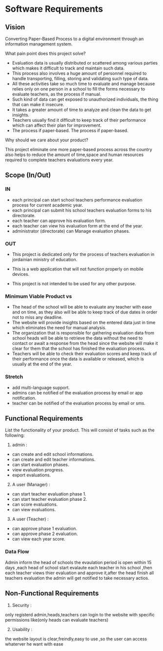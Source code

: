# Software Requirements

## Vision

Converting Paper-Based Process to a digital environment through an information management system.

What pain point does this project solve?

- Evaluation data is usually distributed or scattered among various parties which makes it difficult to track and maintain such data.
- This process also involves a huge amount of personnel required to handle transporting, filling, storing and validating such type of data.
- All these activities take so much time to evaluate and manage because relies only on one person in a school to fill the forms necessary to evaluate teachers, as the process if manual.
- Such kind of data can get exposed to unauthorized individuals, the thing that can make it insecure.
- It takes a greater amount of time to analyze and clean the data to get insights.
- Teachers usually find it difficult to keep track of their performance which can affect their plan for improvement.
- The process if paper-based.
The process if paper-based.

Why should we care about your product?

This project eliminate one more paper-based process across the country also helps to reduce the amount of time,space and human resources required to complete teachers evaluations every year.

## Scope (In/Out)

### IN

- each principal can start school teachers performance evaluation process for current academic year.
- each principal can submit his school teachers evaluation forms to his directorate.
- each teacher can approve his evaluation form.
- each teacher can view his evaluation form at the end of the year.
- administrator (directorate) can Manage evaluation phases.

### OUT

- This project is dedicated only for the process of teachers evaluation in jordainian ministry of education.

- This is a web application that will not function properly on mobile devices.

- This project is not intended to be used for any other purpose.

### Minimum Viable Product vs

- The head of the school will be able to evaluate any teacher with ease and on time, as they also will be able to keep track of due dates in order not to miss any deadline.
- The website will provide insights based on the entered data just in time which eliminates the need for manual analysis.
- The organization that is responsible for gathering evaluation data from school heads will be able to retrieve the data without the need to contact or await a response from the head since the website will make it clear for them that the school has finished the evaluation process.
- Teachers will be able to check their evaluation scores and keep track of their performance once the data is available or released, which is usually at the end of the year.

### Stretch

- add multi-language support.
- admins can be notified of the evaluation process by email or app notification.
- teacher can be notified of the evaluation process by email or sms.

## Functional Requirements

List the functionality of your product. This will consist of tasks such as the following:

1. admin :

- can create and edit school informations.
- can create and edit teacher informations.
- can start evaluation phases.
- view evaluation progress.
- export evaluations.

2. A user (Manager) :

- can start teacher evaluation phase 1.
- can start teacher evaluation phase 2.
- can score evaluations.
- can view evaluations.

3. A user (Teacher) :

- can approve phase 1 evaluation.
- can approve phase 2 evaluation.
- can view each year score.

### Data Flow

Admin inform the head of schools the evaulation period is open within 15 days ,each head of school start evalaute each teacher in his school ,then each teacher views thier evaluation and approve it,after the head finish all teachers evaluation the admin will get notified to take necessary actios.

## Non-Functional Requirements

1. Security :

only registerd admin,heads,teachers can login to the website with specific permissions like(only heads can evaluate teachers)

2. Usability :

the website layout is clear,freindly,easy to use ,so the user can access whaterver he want with ease
